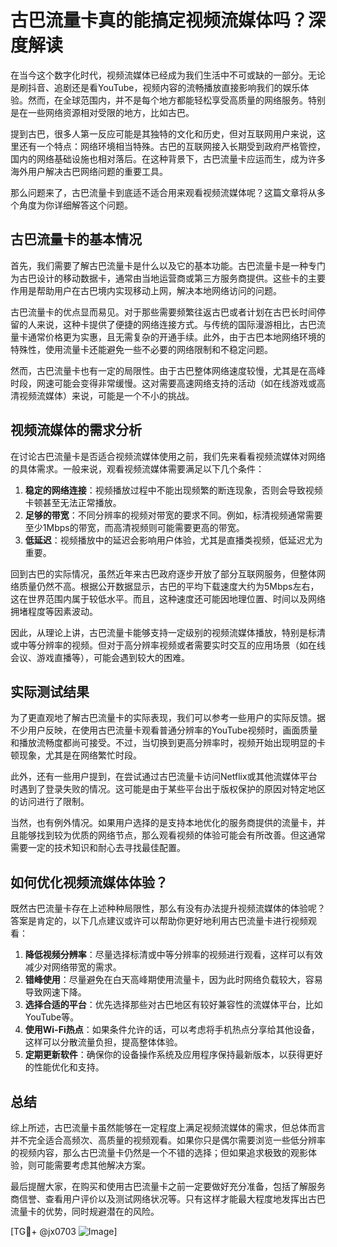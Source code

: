 # 古巴流量卡真的能搞定视频流媒体吗？深度解读

在当今这个数字化时代，视频流媒体已经成为我们生活中不可或缺的一部分。无论是刷抖音、追剧还是看YouTube，视频内容的流畅播放直接影响我们的娱乐体验。然而，在全球范围内，并不是每个地方都能轻松享受高质量的网络服务。特别是在一些网络资源相对受限的地方，比如古巴。

提到古巴，很多人第一反应可能是其独特的文化和历史，但对互联网用户来说，这里还有一个特点：网络环境相当特殊。古巴的互联网接入长期受到政府严格管控，国内的网络基础设施也相对落后。在这种背景下，古巴流量卡应运而生，成为许多海外用户解决古巴网络问题的重要工具。

那么问题来了，古巴流量卡到底适不适合用来观看视频流媒体呢？这篇文章将从多个角度为你详细解答这个问题。

## 古巴流量卡的基本情况

首先，我们需要了解古巴流量卡是什么以及它的基本功能。古巴流量卡是一种专门为古巴设计的移动数据卡，通常由当地运营商或第三方服务商提供。这些卡的主要作用是帮助用户在古巴境内实现移动上网，解决本地网络访问的问题。

古巴流量卡的优点显而易见。对于那些需要频繁往返古巴或者计划在古巴长时间停留的人来说，这种卡提供了便捷的网络连接方式。与传统的国际漫游相比，古巴流量卡通常价格更为实惠，且无需复杂的开通手续。此外，由于古巴本地网络环境的特殊性，使用流量卡还能避免一些不必要的网络限制和不稳定问题。

然而，古巴流量卡也有一定的局限性。由于古巴整体网络速度较慢，尤其是在高峰时段，网速可能会变得非常缓慢。这对需要高速网络支持的活动（如在线游戏或高清视频流媒体）来说，可能是一个不小的挑战。

## 视频流媒体的需求分析

在讨论古巴流量卡是否适合视频流媒体使用之前，我们先来看看视频流媒体对网络的具体需求。一般来说，观看视频流媒体需要满足以下几个条件：

1. **稳定的网络连接**：视频播放过程中不能出现频繁的断连现象，否则会导致视频卡顿甚至无法正常播放。
2. **足够的带宽**：不同分辨率的视频对带宽的要求不同。例如，标清视频通常需要至少1Mbps的带宽，而高清视频则可能需要更高的带宽。
3. **低延迟**：视频播放中的延迟会影响用户体验，尤其是直播类视频，低延迟尤为重要。

回到古巴的实际情况，虽然近年来古巴政府逐步开放了部分互联网服务，但整体网络质量仍然不高。根据公开数据显示，古巴的平均下载速度大约为5Mbps左右，这在世界范围内属于较低水平。而且，这种速度还可能因地理位置、时间以及网络拥堵程度等因素波动。

因此，从理论上讲，古巴流量卡能够支持一定级别的视频流媒体播放，特别是标清或中等分辨率的视频。但对于高分辨率视频或者需要实时交互的应用场景（如在线会议、游戏直播等），可能会遇到较大的困难。

## 实际测试结果

为了更直观地了解古巴流量卡的实际表现，我们可以参考一些用户的实际反馈。据不少用户反映，在使用古巴流量卡观看普通分辨率的YouTube视频时，画面质量和播放流畅度都尚可接受。不过，当切换到更高分辨率时，视频开始出现明显的卡顿现象，尤其是在网络繁忙时段。

此外，还有一些用户提到，在尝试通过古巴流量卡访问Netflix或其他流媒体平台时遇到了登录失败的情况。这可能是由于某些平台出于版权保护的原因对特定地区的访问进行了限制。

当然，也有例外情况。如果用户选择的是支持本地优化的服务商提供的流量卡，并且能够找到较为优质的网络节点，那么观看视频的体验可能会有所改善。但这通常需要一定的技术知识和耐心去寻找最佳配置。

## 如何优化视频流媒体体验？

既然古巴流量卡存在上述种种局限性，那么有没有办法提升视频流媒体的体验呢？答案是肯定的，以下几点建议或许可以帮助你更好地利用古巴流量卡进行视频观看：

1. **降低视频分辨率**：尽量选择标清或中等分辨率的视频进行观看，这样可以有效减少对网络带宽的需求。
2. **错峰使用**：尽量避免在白天高峰期使用流量卡，因为此时网络负载较大，容易导致网速下降。
3. **选择合适的平台**：优先选择那些对古巴地区有较好兼容性的流媒体平台，比如YouTube等。
4. **使用Wi-Fi热点**：如果条件允许的话，可以考虑将手机热点分享给其他设备，这样可以分散流量负担，提高整体体验。
5. **定期更新软件**：确保你的设备操作系统及应用程序保持最新版本，以获得更好的性能优化和支持。

## 总结

综上所述，古巴流量卡虽然能够在一定程度上满足视频流媒体的需求，但总体而言并不完全适合高频次、高质量的视频观看。如果你只是偶尔需要浏览一些低分辨率的视频内容，那么古巴流量卡仍然是一个不错的选择；但如果追求极致的观影体验，则可能需要考虑其他解决方案。

最后提醒大家，在购买和使用古巴流量卡之前一定要做好充分准备，包括了解服务商信誉、查看用户评价以及测试网络状况等。只有这样才能最大程度地发挥出古巴流量卡的优势，同时规避潜在的风险。

[TG💪+ @jx0703 ![Image](https://github.com/user-attachments/assets/dbca1d08-cadb-493c-b0ec-ad6f7a83f270)]